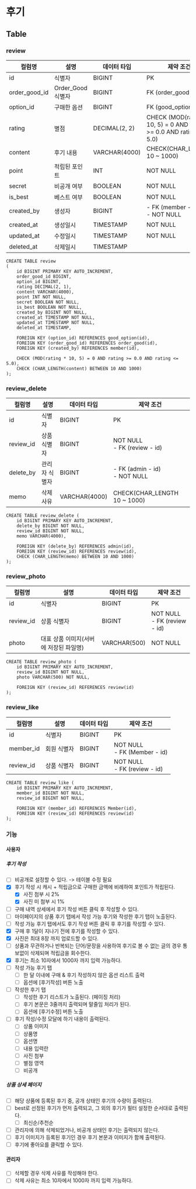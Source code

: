 # 후기
## Table
### review
| 컬럼명           | 설명             | 데이터 타입        | 제약 조건                                                               |
|---------------|----------------|---------------|---------------------------------------------------------------------|
| id            | 식별자            | BIGINT        | PK                                                                  |
| order_good_id | Order_Good 식별자 | BIGINT        | FK (order_good - id)                                                |
| option_id     | 구매한 옵션         | BIGINT        | FK (good_option - id)                                               |
| rating        | 별점             | DECIMAL(2, 2) | CHECK (MOD(rating * 10, 5) = 0 AND rating >= 0.0 AND rating <= 5.0) |
| content       | 후기 내용          | VARCHAR(4000) | CHECK(CHAR_LENGTH 10 ~ 1000)                                        |
| point         | 적립된 포인트        | INT           | NOT NULL                                                            |
| secret        | 비공개 여부         | BOOLEAN       | NOT NULL                                                            |
| is_best       | 베스트 여부         | BOOLEAN       | NOT NULL                                                            |
| created_by    | 생성자            | BIGINT        | - FK (member - id) <br/>- NOT NULL                                  |
| created_at    | 생성일시           | TIMESTAMP     | NOT NULL                                                            |
| updated_at    | 수정일시           | TIMESTAMP     | NOT NULL                                                            |
| deleted_at    | 삭제일시           | TIMESTAMP     |                                                                     |

```mysql
CREATE TABLE review
(
    id BIGINT PRIMARY KEY AUTO_INCREMENT,
    order_good_id BIGINT,
    option_id BIGINT,
    rating DECIMAL(2, 1),
    content VARCHAR(4000),
    point INT NOT NULL,
    secret BOOLEAN NOT NULL,
    is_best BOOLEAN NOT NULL,
    created_by BIGINT NOT NULL,
    created_at TIMESTAMP NOT NULL,
    updated_at TIMESTAMP NOT NULL,
    deleted_at TIMESTAMP,

    FOREIGN KEY (option_id) REFERENCES good_option(id),
    FOREIGN KEY (order_good_id) REFERENCES order_good(id),
    FOREIGN KEY (created_by) REFERENCES member(id),

    CHECK (MOD(rating * 10, 5) = 0 AND rating >= 0.0 AND rating <= 5.0),
    CHECK (CHAR_LENGTH(content) BETWEEN 10 AND 1000)
);
```

### review_delete
| 컬럼명       | 설명      | 데이터 타입        | 제약 조건                            |
|-----------|---------|---------------|----------------------------------|
| id        | 식별자     | BIGINT        | PK                               |
| review_id | 상품 식별자  | BIGINT        | NOT NULL<br/>- FK (review - id)  |
| delete_by | 관리자 식별자 | BIGINT        | - FK (admin - id)<br/>- NOT NULL |
| memo      | 삭제 사유   | VARCHAR(4000) | CHECK(CHAR_LENGTH 10 ~ 1000)     |

```mysql
CREATE TABLE review_delete (
    id BIGINT PRIMARY KEY AUTO_INCREMENT,
    delete_by BIGINT NOT NULL,
    review_id BIGINT NOT NULL,
    memo VARCHAR(4000),
    
    FOREIGN KEY (delete_by) REFERENCES admin(id),
    FOREIGN KEY (review_id) REFERENCES review(id),
    CHECK (CHAR_LENGTH(memo) BETWEEN 10 AND 1000)
);
```
### review_photo
| 컬럼명       | 설명                     | 데이터 타입       | 제약 조건                           |
|-----------|------------------------|--------------|---------------------------------|
| id        | 식별자                    | BIGINT       | PK                              |
| review_id | 상품 식별자                 | BIGINT       | NOT NULL<br/>- FK (review - id) |
| photo     | 대표 상품 이미지(서버에 저장된 파일명) | VARCHAR(500) | NOT NULL                        |

```mysql
CREATE TABLE review_photo (
    id BIGINT PRIMARY KEY AUTO_INCREMENT,
    review_id BIGINT NOT NULL,
    photo VARCHAR(500) NOT NULL,
  
    FOREIGN KEY (review_id) REFERENCES review(id)
);
```
### review_like
| 컬럼명       | 설명     | 데이터 타입 | 제약 조건                           |
|-----------|--------|--------|---------------------------------|
| id        | 식별자    | BIGINT | PK                              |
| member_id | 회원 식별자 | BIGINT | NOT NULL<br/>- FK (Member - id) |
| review_id | 상품 식별자 | BIGINT | NOT NULL<br/>- FK (review - id) |

```mysql
CREATE TABLE review_like (
    id BIGINT PRIMARY KEY AUTO_INCREMENT,
    member_id BIGINT NOT NULL,
    review_id BIGINT NOT NULL,
  
    FOREIGN KEY (member_id) REFERENCES Member(id),
    FOREIGN KEY (review_id) REFERENCES review(id)
);
```

### 기능
#### 사용자
##### 후기 작성
- [ ] 비공개로 설정할 수 있다. -> 테이블 수정 필요
- [x] 후기 작성 시 캐시 + 적립금으로 구매한 금액에 비례하여 포인트가 적립된다.
  - [x] 사진 첨부 시 2%
  - [x] 사진 미 첨부 시 1%
- [ ] 구매 내역 상세에서 후기 작성 버튼 클릭 후 작성할 수 있다.
- [ ] 마이페이지의 상품 후기 탭에서 작성 가능 후기와 작성한 후기 탭이 노출된다.
- [ ] 작성 가능 후기 탭에서도 후기 작성 버튼 클릭 후 후기를 작성할 수 있다.
- [x] 구매 후 1달이 지나기 전에 후기를 작성할 수 있다.
- [x] 사진은 최대 8장 까지 업로드할 수 있다.
- [ ] 상품과 무관하거나 반복되는 단어/문장을 사용하여 후기로 볼 수 없는 글의 경우 통보없이 삭제되며 적립금을 회수한다.
- [x] 후기는 최소 10자에서 1000자 까지 입력 가능하다.
- [ ] 작성 가능 후기 탭
  - [ ] 한 달 이내에 구매 & 후기 작성하지 않은 옵션 리스트 출력
  - [ ] 옵션에 [후기작성] 버튼 노출
- [ ] 작성한 후기 탭
  - [ ] 작성한 후기 리스트가 노출된다. (페이징 처리)
  - [ ] 후기 본문은 3줄까지 출력되며 말줄임 처리가 된다.
  - [ ] 옵션에 [후기수정] 버튼 노출
- [ ] 후기 작성/수정 모달에 하기 내용이 출력된다.
  - [ ] 상품 이미지
  - [ ] 상품명
  - [ ] 옵션명
  - [ ] 내용 입력란
  - [ ] 사진 첨부
  - [ ] 별점 영역
  - [ ] 비공개
##### 상품 상세 페이지
- [ ] 해당 상품에 등록된 후기 중, 공개 상태인 후기의 수량이 출력된다.
- [ ] best로 선정된 후기가 먼저 출력되고, 그 외의 후기가 필터 설정한 순서대로 출력된다.
  - [ ] 최신순/추천순
- [ ] 관리자에 의해 삭제되었거나, 비공개 상태인 후기는 출력되지 않는다.
- [ ] 후기 이미지가 등록된 후기인 경우 후기 본문과 이미지가 함께 출력된다.
- [ ] 후기에 좋아요를 클릭할 수 있다.

#### 관리자
- [ ] 삭제할 경우 삭제 사유를 작성해야 한다.
- [ ] 삭제 사유는 최소 10자에서 1000자 까지 입력 가능하다.